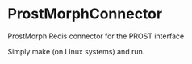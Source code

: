 # ProstMorphConnector
ProstMorph Redis connector for the PROST interface

Simply make (on Linux systems) and run.
